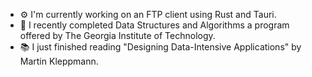 
- ⚙️ I'm currently working on an FTP client using Rust and Tauri.  
- 🌱 I recently completed Data Structures and Algorithms a program offered by The Georgia Institute of Technology.   
- 📚 I just finished reading "Designing Data-Intensive Applications" by Martin Kleppmann.  
